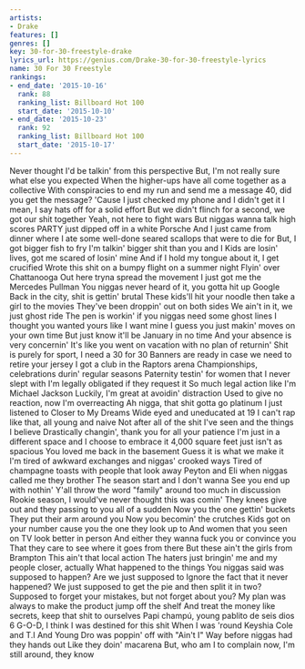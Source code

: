 ```yaml
---
artists:
- Drake
features: []
genres: []
key: 30-for-30-freestyle-drake
lyrics_url: https://genius.com/Drake-30-for-30-freestyle-lyrics
name: 30 For 30 Freestyle
rankings:
- end_date: '2015-10-16'
  rank: 88
  ranking_list: Billboard Hot 100
  start_date: '2015-10-10'
- end_date: '2015-10-23'
  rank: 92
  ranking_list: Billboard Hot 100
  start_date: '2015-10-17'
---
```

Never thought I'd be talkin' from this perspective
But, I'm not really sure what else you expected
When the higher-ups have all come together as a collective
With conspiracies to end my run and send me a message
40, did you get the message?
'Cause I just checked my phone and I didn't get it
I mean, I say hats off for a solid effort
But we didn't flinch for a second, we got our shit together
Yeah, not here to fight wars
But niggas wanna talk high scores
PARTY just dipped off in a white Porsche
And I just came from dinner where I ate some well-done seared scallops that were to die for
But, I got bigger fish to fry
I'm talkin' bigger shit than you and I
Kids are losin' lives, got me scared of losin' mine
And if I hold my tongue about it, I get crucified
Wrote this shit on a bumpy flight on a summer night
Flyin' over Chattanooga
Out here tryna spread the movement
I just got me the Mercedes Pullman
You niggas never heard of it, you gotta hit up Google
Back in the city, shit is gettin' brutal
These kids'll hit your noodle then take a girl to the movies
They've been droppin' out on both sides
We ain't in it, we just ghost ride
The pen is workin' if you niggas need some ghost lines
I thought you wanted yours like I want mine
I guess you just makin' moves on your own time
But just know it'll be January in no time
And your absence is very concernin'
It's like you went on vacation with no plan of returnin'
Shit is purely for sport, I need a 30 for 30
Banners are ready in case we need to retire your jersey
I got a club in the Raptors arena
Championships, celebrations durin' regular seasons
Paternity testin' for women that I never slept with
I'm legally obligated if they request it
So much legal action like I'm Michael Jackson
Luckily, I'm great at avoidin' distraction
Used to give no reaction, now I'm overreacting
Ah nigga, that shit gotta go platinum
I just listened to Closer to My Dreams
Wide eyed and uneducated at 19
I can't rap like that, all young and naive
Not after all of the shit I've seen and the things I believe
Drastically changin', thank you for all your patience
I'm just in a different space and I choose to embrace it
4,000 square feet just isn't as spacious
You loved me back in the basement
Guess it is what we make it
I'm tired of awkward exchanges and niggas' crooked ways
Tired of champagne toasts with people that look away
Peyton and Eli when niggas called me they brother
The season start and I don't wanna
See you end up with nothin'
Y'all throw the word "family" around too much in discussion
Rookie season, I would've never thought this was comin'
They knees give out and they passing to you all of a sudden
Now you the one gettin' buckets
They put their arm around you
Now you becomin' the crutches
Kids got on your number cause you the one they look up to
And women that you seen on TV look better in person
And either they wanna fuck you or convince you
That they care to see where it goes from there
But these ain't the girls from Brampton
This ain't that local action
The haters just bringin' me and my people closer, actually
What happened to the things
You niggas said was supposed to happen?
Are we just supposed to
Ignore the fact that it never happened?
We just supposed to get the pie and then split it in two?
Supposed to forget your mistakes, but not forget about you?
My plan was always to make the product jump off the shelf
And treat the money like secrets, keep that shit to ourselves
Papi champú, young pablito de seis dios
6 G-O-D, I think I was destined for this shit
When I was 'round Keyshia Cole and T.I
And Young Dro was poppin' off with "Ain't I"
Way before niggas had they hands out
Like they doin' macarena
But, who am I to complain now, I'm still around, they know
